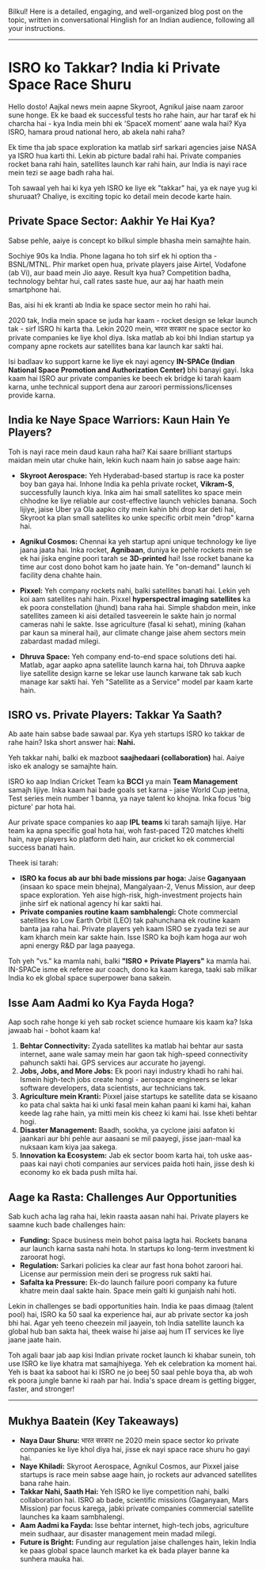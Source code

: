 Bilkul! Here is a detailed, engaging, and well-organized blog post on the topic, written in conversational Hinglish for an Indian audience, following all your instructions.

---

# ISRO ko Takkar? India ki Private Space Race Shuru

Hello dosto! Aajkal news mein aapne Skyroot, Agnikul jaise naam zaroor sune honge. Ek ke baad ek successful tests ho rahe hain, aur har taraf ek hi charcha hai - kya India mein bhi ek 'SpaceX moment' aane wala hai? Kya ISRO, hamara proud national hero, ab akela nahi raha?

Ek time tha jab space exploration ka matlab sirf sarkari agencies jaise NASA ya ISRO hua karti thi. Lekin ab picture badal rahi hai. Private companies rocket bana rahi hain, satellites launch kar rahi hain, aur India is nayi race mein tezi se aage badh raha hai.

Toh sawaal yeh hai ki kya yeh ISRO ke liye ek "takkar" hai, ya ek naye yug ki shuruaat? Chaliye, is exciting topic ko detail mein decode karte hain.

## Private Space Sector: Aakhir Ye Hai Kya?

Sabse pehle, aaiye is concept ko bilkul simple bhasha mein samajhte hain.

Sochiye 90s ka India. Phone lagana ho toh sirf ek hi option tha - BSNL/MTNL. Phir market open hua, private players jaise Airtel, Vodafone (ab Vi), aur baad mein Jio aaye. Result kya hua? Competition badha, technology behtar hui, call rates saste hue, aur aaj har haath mein smartphone hai.

Bas, aisi hi ek kranti ab India ke space sector mein ho rahi hai.

2020 tak, India mein space se juda har kaam - rocket design se lekar launch tak - sirf ISRO hi karta tha. Lekin 2020 mein, भारत सरकार ne space sector ko private companies ke liye khol diya. Iska matlab ab koi bhi Indian startup ya company apne rockets aur satellites bana kar launch kar sakti hai.

Isi badlaav ko support karne ke liye ek nayi agency **IN-SPACe (Indian National Space Promotion and Authorization Center)** bhi banayi gayi. Iska kaam hai ISRO aur private companies ke beech ek bridge ki tarah kaam karna, unhe technical support dena aur zaroori permissions/licenses provide karna.

## India ke Naye Space Warriors: Kaun Hain Ye Players?

Toh is nayi race mein daud kaun raha hai? Kai saare brilliant startups maidan mein utar chuke hain, lekin kuch naam hain jo sabse aage hain:

-   **Skyroot Aerospace:** Yeh Hyderabad-based startup is race ka poster boy ban gaya hai. Inhone India ka pehla private rocket, **Vikram-S**, successfully launch kiya. Inka aim hai small satellites ko space mein chhodne ke liye reliable aur cost-effective launch vehicles banana. Soch lijiye, jaise Uber ya Ola aapko city mein kahin bhi drop kar deti hai, Skyroot ka plan small satellites ko unke specific orbit mein "drop" karna hai.

-   **Agnikul Cosmos:** Chennai ka yeh startup apni unique technology ke liye jaana jaata hai. Inka rocket, **Agnibaan**, duniya ke pehle rockets mein se ek hai jiska engine poori tarah se **3D-printed** hai! Isse rocket banane ka time aur cost dono bohot kam ho jaate hain. Ye "on-demand" launch ki facility dena chahte hain.

-   **Pixxel:** Yeh company rockets nahi, balki satellites banati hai. Lekin yeh koi aam satellites nahi hain. Pixxel **hyperspectral imaging satellites** ka ek poora constellation (jhund) bana raha hai. Simple shabdon mein, inke satellites zameen ki aisi detailed tasveerein le sakte hain jo normal cameras nahi le sakte. Isse agriculture (fasal ki sehat), mining (kahan par kaun sa mineral hai), aur climate change jaise ahem sectors mein zabardast madad milegi.

-   **Dhruva Space:** Yeh company end-to-end space solutions deti hai. Matlab, agar aapko apna satellite launch karna hai, toh Dhruva aapke liye satellite design karne se lekar use launch karwane tak sab kuch manage kar sakti hai. Yeh "Satellite as a Service" model par kaam karte hain.

## ISRO vs. Private Players: Takkar Ya Saath?

Ab aate hain sabse bade sawaal par. Kya yeh startups ISRO ko takkar de rahe hain? Iska short answer hai: **Nahi.**

Yeh takkar nahi, balki ek mazboot **saajhedaari (collaboration)** hai. Aaiye isko ek analogy se samajhte hain.

ISRO ko aap Indian Cricket Team ka **BCCI** ya main **Team Management** samajh lijiye. Inka kaam hai bade goals set karna - jaise World Cup jeetna, Test series mein number 1 banna, ya naye talent ko khojna. Inka focus 'big picture' par hota hai.

Aur private space companies ko aap **IPL teams** ki tarah samajh lijiye. Har team ka apna specific goal hota hai, woh fast-paced T20 matches khelti hain, naye players ko platform deti hain, aur cricket ko ek commercial success banati hain.

Theek isi tarah:
*   **ISRO ka focus ab aur bhi bade missions par hoga:** Jaise **Gaganyaan** (insaan ko space mein bhejna), Mangalyaan-2, Venus Mission, aur deep space exploration. Yeh aise high-risk, high-investment projects hain jinhe sirf ek national agency hi kar sakti hai.
*   **Private companies routine kaam sambhalengi:** Chote commercial satellites ko Low Earth Orbit (LEO) tak pahunchana ek routine kaam banta jaa raha hai. Private players yeh kaam ISRO se zyada tezi se aur kam kharch mein kar sakte hain. Isse ISRO ka bojh kam hoga aur woh apni energy R&D par laga paayega.

Toh yeh "vs." ka mamla nahi, balki **"ISRO + Private Players"** ka mamla hai. IN-SPACe isme ek referee aur coach, dono ka kaam karega, taaki sab milkar India ko ek global space superpower bana sakein.

## Isse Aam Aadmi ko Kya Fayda Hoga?

Aap soch rahe honge ki yeh sab rocket science humaare kis kaam ka? Iska jawaab hai - bohot kaam ka!

1.  **Behtar Connectivity:** Zyada satellites ka matlab hai behtar aur sasta internet, aane wale samay mein har gaon tak high-speed connectivity pahunch sakti hai. GPS services aur accurate ho jayengi.
2.  **Jobs, Jobs, and More Jobs:** Ek poori nayi industry khadi ho rahi hai. Ismein high-tech jobs create hongi - aerospace engineers se lekar software developers, data scientists, aur technicians tak.
3.  **Agriculture mein Kranti:** Pixxel jaise startups ke satellite data se kisaano ko pata chal sakta hai ki unki fasal mein kahan paani ki kami hai, kahan keede lag rahe hain, ya mitti mein kis cheez ki kami hai. Isse kheti behtar hogi.
4.  **Disaster Management:** Baadh, sookha, ya cyclone jaisi aafaton ki jaankari aur bhi pehle aur aasaani se mil paayegi, jisse jaan-maal ka nuksaan kam kiya jaa sakega.
5.  **Innovation ka Ecosystem:** Jab ek sector boom karta hai, toh uske aas-paas kai nayi choti companies aur services paida hoti hain, jisse desh ki economy ko ek bada push milta hai.

## Aage ka Rasta: Challenges Aur Opportunities

Sab kuch acha lag raha hai, lekin raasta aasan nahi hai. Private players ke saamne kuch bade challenges hain:
*   **Funding:** Space business mein bohot paisa lagta hai. Rockets banana aur launch karna sasta nahi hota. In startups ko long-term investment ki zaroorat hogi.
*   **Regulation:** Sarkari policies ka clear aur fast hona bohot zaroori hai. License aur permission mein deri se progress ruk sakti hai.
*   **Safalta ka Pressure:** Ek-do launch failure poori company ka future khatre mein daal sakte hain. Space mein galti ki gunjaish nahi hoti.

Lekin in challenges se badi opportunities hain. India ke paas dimaag (talent pool) hai, ISRO ka 50 saal ka experience hai, aur ab private sector ka josh bhi hai. Agar yeh teeno cheezein mil jaayein, toh India satellite launch ka global hub ban sakta hai, theek waise hi jaise aaj hum IT services ke liye jaane jaate hain.

Toh agali baar jab aap kisi Indian private rocket launch ki khabar sunein, toh use ISRO ke liye khatra mat samajhiyega. Yeh ek celebration ka moment hai. Yeh is baat ka saboot hai ki ISRO ne jo beej 50 saal pehle boya tha, ab woh ek poora jungle banne ki raah par hai. India's space dream is getting bigger, faster, and stronger!

---

## Mukhya Baatein (Key Takeaways)

-   **Naya Daur Shuru:** भारत सरकार ne 2020 mein space sector ko private companies ke liye khol diya hai, jisse ek nayi space race shuru ho gayi hai.
-   **Naye Khiladi:** Skyroot Aerospace, Agnikul Cosmos, aur Pixxel jaise startups is race mein sabse aage hain, jo rockets aur advanced satellites bana rahe hain.
-   **Takkar Nahi, Saath Hai:** Yeh ISRO ke liye competition nahi, balki collaboration hai. ISRO ab bade, scientific missions (Gaganyaan, Mars Mission) par focus karega, jabki private companies commercial satellite launches ka kaam sambhalengi.
-   **Aam Aadmi ka Fayda:** Isse behtar internet, high-tech jobs, agriculture mein sudhaar, aur disaster management mein madad milegi.
-   **Future is Bright:** Funding aur regulation jaise challenges hain, lekin India ke paas global space launch market ka ek bada player banne ka sunhera mauka hai.
